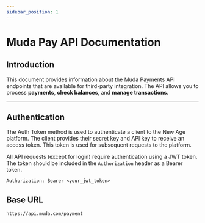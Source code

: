 ```yaml
---
sidebar_position: 1
---
```


# Muda Pay API Documentation

## Introduction

This document provides information about the Muda Payments API endpoints that are available for third-party integration. The API allows you to process **payments**, **check balances**, and **manage transactions**.


---

## Authentication

The Auth Token method is used to authenticate a client to the New Age platform. The client provides their secret key and API key to receive an access token. This token is used for subsequent requests to the platform.

All API requests (except for login) require authentication using a JWT token. The token should be included in the `Authorization` header as a Bearer token.

```
Authorization: Bearer <your_jwt_token>
```

## Base URL

```
https://api.muda.com/payment
```
